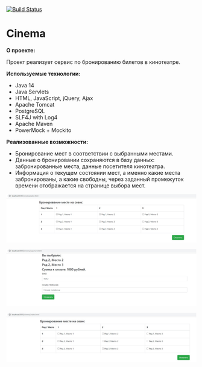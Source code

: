 [![Build Status](https://travis-ci.com/RvDmitry/job4j_cinema.svg?branch=master)](https://travis-ci.com/RvDmitry/job4j_cinema)

# Cinema

**О проекте:**

Проект реализует сервис по бронированию билетов в кинотеатре.

**Используемые технологии:**

- Java 14
- Java Servlets
- HTML, JavaScript, jQuery, Ajax
- Apache Tomcat
- PostgreSQL
- SLF4J with Log4
- Apache Maven
- PowerMock + Mockito

**Реализованные возможности:**

- Бронирование мест в соответствии с выбранными местами.
- Данные о бронировании сохраняются в базу данных: забронированные места, 
данные посетителя кинотеатра.
- Информация о текущем состоянии мест, а именно какие места забронированы,
а какие свободны, через заданный промежуток времени отображается на странице выбора мест.

![Screenshot](./images/1.jpg)

![Screenshot](./images/2.jpg)

![Screenshot](./images/3.jpg)